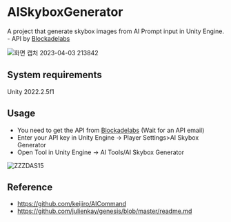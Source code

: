 # AISkyboxGenerator
A project that generate skybox images from AI Prompt input in Unity Engine. - API by [Blockadelabs](https://www.blockadelabs.com/)

![화면 캡처 2023-04-03 213842](https://user-images.githubusercontent.com/50413144/229512747-707f04a8-6d04-463e-9ca2-1cef0aa9f49d.png)


## System requirements
Unity 2022.2.5f1


## Usage
- You need to get the API from [Blockadelabs](https://www.blockadelabs.com/) (Wait for an API email)
- Enter your API key in Unity Engine -> Player Settings>AI Skybox Generator
- Open Tool in Unity Engine ->  AI Tools/AI Skybox Generator

![ZZZDAS15](https://user-images.githubusercontent.com/50413144/229515525-6258ce60-6684-47d1-99d6-a43e30466c0c.gif)




## Reference
- https://github.com/keijiro/AICommand
- https://github.com/julienkay/genesis/blob/master/readme.md
